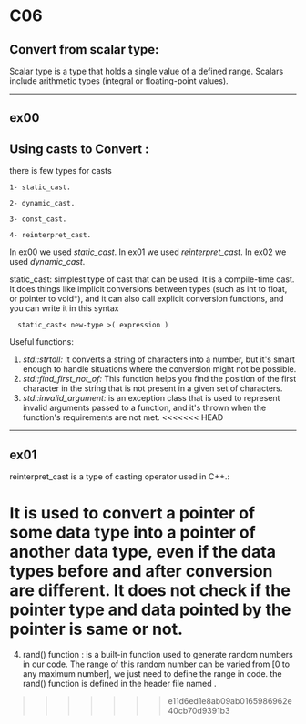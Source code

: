 # C06

## Convert from scalar type:
Scalar type is a type that holds a single value of a defined range. Scalars include arithmetic types (integral or floating-point values).

__________________________________________________________
## ex00
## Using casts to Convert :
  there is few types for casts
  
    1- static_cast.
  
    2- dynamic_cast.
  
    3- const_cast.
  
    4- reinterpret_cast.

In ex00 we used *static_cast*.
In ex01 we used *reinterpret_cast*.
In ex02 we used *dynamic_cast*.

  static_cast: simplest type of cast that can be used. It is a compile-time cast. It does things like implicit conversions between types (such as int to float, or pointer to void*), and it can also call explicit conversion functions, and you can write it in this syntax
      
      static_cast< new-type >( expression )


Useful functions:

1)  *std::strtoll:* It converts a string of characters into a number, but it's smart enough to handle situations where the conversion might not be possible.
2)  *std::find_first_not_of:* This function helps you find the position of the first character in the string that is not present in a given set of characters.
3)  *std::invalid_argument:* is an exception class that is used to represent invalid arguments passed to a function, and it's thrown when the function's requirements are not met.
<<<<<<< HEAD
------------------------------------
## ex01

reinterpret_cast is a type of casting operator used in C++.:

  It is used to convert a pointer of some data type into a pointer of another data type, even if the data types before and after conversion are different.
  It does not check if the pointer type and data pointed by the pointer is same or not.
=======
4)  rand() function : is a built-in function used to generate random numbers in our code. The range of this random number can be varied from [0 to any maximum number], we just need                         to define the range in code. the rand() function is defined in the header file named <cstdlib>.
>>>>>>> e11d6ed1e8ab09ab0165986962e40cb70d9391b3
